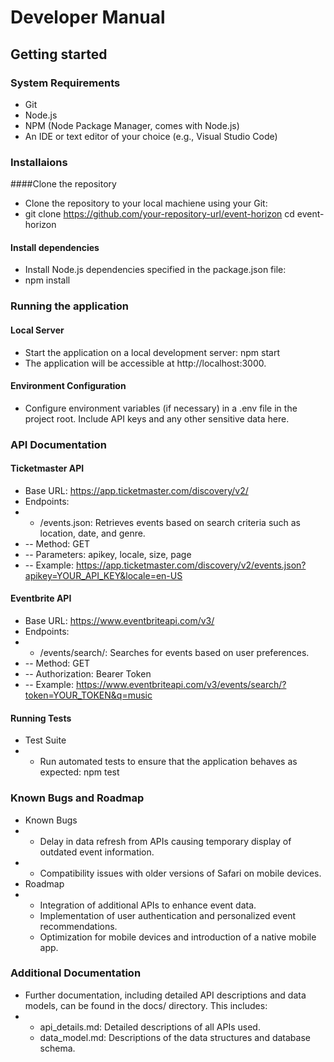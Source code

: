 # Developer Manual

## Getting started 

### System Requirements 
- Git
- Node.js
- NPM (Node Package Manager, comes with Node.js)
- An IDE or text editor of your choice (e.g., Visual Studio Code)

### Installaions

####Clone the repository
- Clone the repository to your local machiene using your Git:
- git clone https://github.com/your-repository-url/event-horizon cd event-horizon

#### Install dependencies
- Install Node.js dependencies specified in the package.json file:
- npm install

### Running the application 

#### Local Server
- Start the application on a local development server: npm start
- The application will be accessible at http://localhost:3000.

#### Environment Configuration
- Configure environment variables (if necessary) in a .env file in the project root. Include API keys and any other sensitive data here.

### API Documentation
#### Ticketmaster API
- Base URL: https://app.ticketmaster.com/discovery/v2/
- Endpoints:
- - /events.json: Retrieves events based on search criteria such as location, date, and genre.
- --  Method: GET
- --  Parameters: apikey, locale, size, page
- --  Example: https://app.ticketmaster.com/discovery/v2/events.json?apikey=YOUR_API_KEY&locale=en-US

#### Eventbrite API
- Base URL: https://www.eventbriteapi.com/v3/
- Endpoints:
- - /events/search/: Searches for events based on user preferences.
- -- Method: GET
- -- Authorization: Bearer Token
- -- Example: https://www.eventbriteapi.com/v3/events/search/?token=YOUR_TOKEN&q=music

#### Running Tests
- Test Suite
- - Run automated tests to ensure that the application behaves as expected: npm test

### Known Bugs and Roadmap
- Known Bugs
- - Delay in data refresh from APIs causing temporary display of outdated event information.
- - Compatibility issues with older versions of Safari on mobile devices.
- Roadmap
- - Integration of additional APIs to enhance event data.
  - Implementation of user authentication and personalized event recommendations.
  - Optimization for mobile devices and introduction of a native mobile app.
 
### Additional Documentation
- Further documentation, including detailed API descriptions and data models, can be found in the docs/ directory. This includes:
- - api_details.md: Detailed descriptions of all APIs used.
  - data_model.md: Descriptions of the data structures and database schema.


